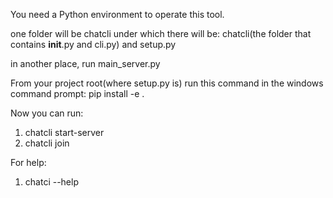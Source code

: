You need a Python environment to operate this tool.

one folder will be chatcli under which there will be:
chatcli(the folder that contains __init__.py and cli.py) and setup.py

in another place, run main_server.py

From your project root(where setup.py is) run this command in the windows command prompt:
pip install -e .

Now you can run:
1. chatcli start-server
2. chatcli join

For help:
1. chatci --help
